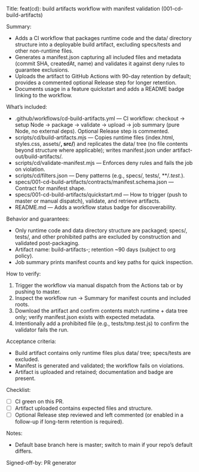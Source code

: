 Title: feat(cd): build artifacts workflow with manifest validation (001-cd-build-artifacts)

Summary:
- Adds a CI workflow that packages runtime code and the data/ directory structure into a deployable build artifact, excluding specs/tests and other non-runtime files.
- Generates a manifest.json capturing all included files and metadata (commit SHA, createdAt, name) and validates it against deny rules to guarantee exclusions.
- Uploads the artifact to GitHub Actions with 90-day retention by default; provides a commented optional Release step for longer retention.
- Documents usage in a feature quickstart and adds a README badge linking to the workflow.

What’s included:
- .github/workflows/cd-build-artifacts.yml — CI workflow: checkout → setup Node → package → validate → upload → job summary (pure Node, no external deps). Optional Release step is commented.
- scripts/cd/build-artifacts.mjs — Copies runtime files (index.html, styles.css, assets/**, src/**) and replicates the data/ tree (no file contents beyond structure where applicable); writes manifest.json under artifact-out/build-artifacts/.
- scripts/cd/validate-manifest.mjs — Enforces deny rules and fails the job on violation.
- scripts/cd/filters.json — Deny patterns (e.g., specs/, tests/, **/*.test.*).
- specs/001-cd-build-artifacts/contracts/manifest.schema.json — Contract for manifest shape.
- specs/001-cd-build-artifacts/quickstart.md — How to trigger (push to master or manual dispatch), validate, and retrieve artifacts.
- README.md — Adds a workflow status badge for discoverability.

Behavior and guarantees:
- Only runtime code and data directory structure are packaged; specs/, tests/, and other prohibited paths are excluded by construction and validated post-packaging.
- Artifact name: build-artifacts-<sha>; retention ~90 days (subject to org policy).
- Job summary prints manifest counts and key paths for quick inspection.

How to verify:
1) Trigger the workflow via manual dispatch from the Actions tab or by pushing to master.
2) Inspect the workflow run → Summary for manifest counts and included roots.
3) Download the artifact and confirm contents match runtime + data tree only; verify manifest.json exists with expected metadata.
4) Intentionally add a prohibited file (e.g., tests/tmp.test.js) to confirm the validator fails the run.

Acceptance criteria:
- Build artifact contains only runtime files plus data/ tree; specs/tests are excluded.
- Manifest is generated and validated; the workflow fails on violations.
- Artifact is uploaded and retained; documentation and badge are present.

Checklist:
- [ ] CI green on this PR.
- [ ] Artifact uploaded contains expected files and structure.
- [ ] Optional Release step reviewed and left commented (or enabled in a follow-up if long-term retention is required).

Notes:
- Default base branch here is master; switch to main if your repo’s default differs.

Signed-off-by: PR generator
